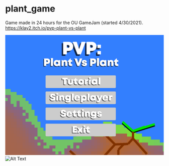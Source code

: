 # plant_game
Game made in 24 hours for the OU GameJam (started 4/30/2021). 
https://klay2.itch.io/pvp-plant-vs-plant

![Alt Text](https://github.com/jonahshader/plant_game/blob/master/images/title_screen.png)
![Alt Text](https://github.com/jonahshader/plant_game/blob/master/images/gameplay.gif)

